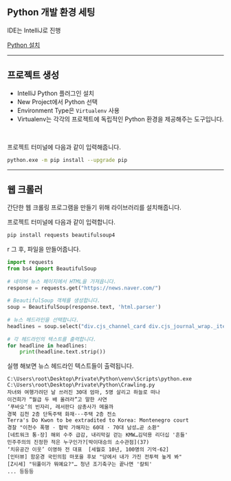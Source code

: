 ## Python 개발 환경 세팅

IDE는 IntelliJ로 진행

[Python 설치](https://www.python.org/downloads/)

---
## 프로젝트 생성

- IntelliJ Python 플러그인 설치
- New Project에서 Python 선택
- Environment Type은 `Virtualenv` 사용
- Virtualenv는 각각의 프로젝트에 독립적인 Python 환경을 제공해주는 도구입니다.

<br>

프로젝트 터미널에 다음과 같이 입력해줍니다.

```bash
python.exe -m pip install --upgrade pip
```

---
## 웹 크롤러

간단한 웹 크롤링 프로그램을 만들기 위해 라이브러리를 설치해줍니다.

프로젝트 터미널에 다음과 같이 입력합니다.

```bash
pip install requests beautifulsoup4
```
r
그 후, 파일을 만들어줍니다.

```python
import requests  
from bs4 import BeautifulSoup  
  
# 네이버 뉴스 페이지에서 HTML을 가져옵니다.  
response = requests.get("https://news.naver.com/")  
  
# BeautifulSoup 객체를 생성합니다.  
soup = BeautifulSoup(response.text, 'html.parser')  
  
# 뉴스 헤드라인을 선택합니다.  
headlines = soup.select("div.cjs_channel_card div.cjs_journal_wrap._item_contents div.cjs_news_tw div.cjs_t")  
  
# 각 헤드라인의 텍스트를 출력합니다.  
for headline in headlines:  
    print(headline.text.strip())
```

실행 해보면 뉴스 헤드라인 텍스트들이 출력됩니다.

```
C:\Users\root\Desktop\Private\Python\venv\Scripts\python.exe C:\Users\root\Desktop\Private\Python\Crawling.py 
자녀와 여행가려던 날 쓰러진 30대 엄마, 5명 살리고 하늘로 떠나
이건희가 “월급 두 배 올려라”고 말한 사연
‘푸바오’의 빈자리, 레서판다 삼총사가 메울까
경북 김천 2층 단독주택 화재···주택 2층 전소
Terra's Do Kwon to be extradited to Korea: Montenegro court
경찰 "이천수 폭행 · 협박 가해자는 60대 · 70대 남성…곧 소환"
[네트워크 통·장] 해외 수주 급감, 내리막길 걷는 KMW…김덕용 리더십 '흔들'
민주주의의 진정한 적은 누구인가?[박이대승의 소수관점](37)
‘치유공간 이웃’ 이영하 전 대표  [세월호 10년, 100명의 기억-62]
[인터뷰] 함운경 국민의힘 마포을 후보 "당에서 내가 가진 전투력 높게 봐"
[Z시세] "뒤풀이가 뭐예요?"… 청년 조기축구는 끝나면 '칼퇴'
... 등등등
```